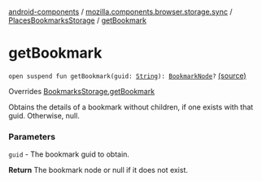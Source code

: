 [android-components](../../index.md) / [mozilla.components.browser.storage.sync](../index.md) / [PlacesBookmarksStorage](index.md) / [getBookmark](./get-bookmark.md)

# getBookmark

`open suspend fun getBookmark(guid: `[`String`](https://kotlinlang.org/api/latest/jvm/stdlib/kotlin/-string/index.html)`): `[`BookmarkNode`](../../mozilla.components.concept.storage/-bookmark-node/index.md)`?` [(source)](https://github.com/mozilla-mobile/android-components/blob/master/components/browser/storage-sync/src/main/java/mozilla/components/browser/storage/sync/PlacesBookmarksStorage.kt#L53)

Overrides [BookmarksStorage.getBookmark](../../mozilla.components.concept.storage/-bookmarks-storage/get-bookmark.md)

Obtains the details of a bookmark without children, if one exists with that guid. Otherwise, null.

### Parameters

`guid` - The bookmark guid to obtain.

**Return**
The bookmark node or null if it does not exist.

